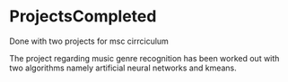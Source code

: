 # ProjectsCompleted
Done with two projects for msc cirrciculum

The project regarding music genre recognition has been worked out with two algorithms namely artificial neural networks and kmeans.
